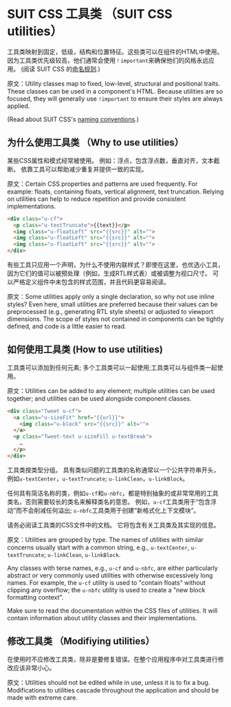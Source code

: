 # SUIT CSS 工具类 （SUIT CSS utilities）

工具类映射到固定，低级，结构和位置特征。这些类可以在组件的HTML中使用。 因为工具类优先级较高，他们通常会使用`！important`来确保他们的风格永远应用。
(阅读 SUIT CSS 的[命名规则](naming-conventions.md).)

原文：Utility classes map to fixed, low-level, structural and positional traits.
These classes can be used in a component's HTML. Because utilities are so
focused, they will generally use `!important` to ensure their styles are always
applied.

(Read about SUIT CSS's [naming conventions](naming-conventions.md).)

## 为什么使用工具类 （Why to use utilities）

某些CSS属性和模式经常被使用。 例如：浮点，包含浮点数，垂直对齐，文本截断。 依靠工具可以帮助减少重复并提供一致的实现。

原文：Certain CSS properties and patterns are used frequently. For example: floats,
containing floats, vertical alignment, text truncation. Relying on utilities
can help to reduce repetition and provide consistent implementations.

```html
<div class="u-cf">
  <p class="u-textTruncate">{{text}}</p>
  <img class="u-floatLeft" src="{{src}}" alt="">
  <img class="u-floatLeft" src="{{src}}" alt="">
  <img class="u-floatLeft" src="{{src}}" alt="">
</div>
```

有些工具只应用一个声明，为什么不使用内联样式？即使在这里，也优选小工具，因为它们的值可以被预处理（例如，生成RTL样式表）或被调整为视口尺寸。 可以严格定义组件中未包含的样式范围，并且代码更容易阅读。

原文：Some utilities apply only a single declaration, so why not use inline styles?
Even here, small utilities are preferred because their values can be
preprocessed (e.g., generating RTL style sheets) or adjusted to viewport
dimensions. The scope of styles not contained in components can be tightly
defined, and code is a little easier to read.

## 如何使用工具类 (How to use utilities)

工具类可以添加到任何元素; 多个工具类可以一起使用;工具类可以与组件类一起使用。

原文：Utilities can be added to any element; multiple utilities can be used together;
and utilities can be used alongside component classes.

```html
<div class="Tweet u-cf">
  <a class="u-sizeFit" href="{{url}}">
    <img class="u-block" src="{{src}}" alt="">
  </a>
  <p class="Tweet-text u-sizeFill u-textBreak">
    …
  </p>
</div>
```

工具类按类型分组。 具有类似问题的工具类的名称通常以一个公共字符串开头，例如`u-textCenter`，`u-textTruncate`;
`u-linkClean`，`u-linkBlock`。

任何具有简洁名称的类，例如`u-cf`和`u-nbfc`，都是特别抽象的或非常常用的工具类名，否则需要较长的类名来解释类名的意思。 例如，`u-cf`工具类用于“包含浮动”而不会削减任何溢出; `u-nbfc`工具类用于创建“新格式化上下文模块”。

请务必阅读工具类的CSS文件中的文档。 它将包含有关工具类及其实现的信息。

原文：Utilities are grouped by type. The names of utilities with similar concerns
usually start with a common string, e.g., `u-textCenter`, `u-textTruncate`;
`u-linkClean`, `u-linkBlock`.

Any classes with terse names, e.g., `u-cf` and `u-nbfc`, are either
particularly abstract or very commonly used utilities with otherwise
excessively long names. For example, the `u-cf` utility is used to "contain
floats" without clipping any overflow; the `u-nbfc` utility is used to create a
"new block formatting context".

Make sure to read the documentation within the CSS files of utilities. It will
contain information about utility classes and their implementations.

## 修改工具类 （Modifiying utilities）

在使用时不应修改工具类，除非是要修复错误。在整个应用程序中对工具类进行修改应该非常小心。

原文：Utilities should not be edited while in use, unless it is to fix a bug.
Modifications to utilities cascade throughout the application and should be
made with extreme care.
